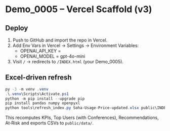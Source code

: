# Demo_0005 – Vercel Scaffold (v3)

## Deploy
1. Push to GitHub and import the repo in Vercel.
2. Add Env Vars in Vercel → Settings → Environment Variables:
   - OPENAI_API_KEY = <key>
   - OPENAI_MODEL = gpt-4o-mini
3. Visit `/` → redirects to `/INDEX.html` (your Demo_0005).

## Excel-driven refresh
```powershell
py -3 -m venv .venv
.\.venv\Scripts\Activate.ps1
python -m pip install --upgrade pip
pip install pandas numpy openpyxl
python tools\refresh_index.py Soha-Usage-Price-updated.xlsx public\INDEX.html
```
This recomputes KPIs, Top Users (with Conferences), Recommendations, At‑Risk and exports CSVs to `public/data/`.
